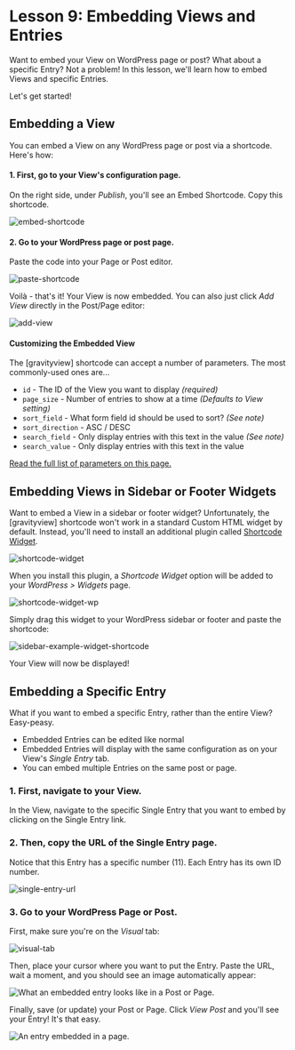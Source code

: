 # Lesson 9: Embedding Views and Entries

Want to embed your View on WordPress page or post? What about a specific Entry? Not a problem! In this lesson, we'll learn how to embed Views and specific Entries.

Let's get started!

## Embedding a View

You can embed a View on any WordPress page or post via a shortcode. Here's how:

#### 1. First, go to your View's configuration page.

On the right side, under _Publish_, you'll see an Embed Shortcode. Copy this shortcode.

![embed-shortcode](../.gitbook/assets/embed-shortcode.png)

#### 2. Go to your WordPress page or post page.

Paste the code into your Page or Post editor.

![paste-shortcode](../.gitbook/assets/paste-shortcode.png)

Voilà - that's it! Your View is now embedded. You can also just click _Add View_ directly in the Post/Page editor:

![add-view](../.gitbook/assets/add-view.png)

#### Customizing the Embedded View

The \[gravityview\] shortcode can accept a number of parameters. The most commonly-used ones are...

* `id` - The ID of the View you want to display _\(required\)_
* `page_size` - Number of entries to show at a time _\(Defaults to View setting\)_
* `sort_field` - What form field id should be used to sort? _\(See note\)_
* `sort_direction` - ASC / DESC
* `search_field` - Only display entries with this text in the value _\(See note\)_
* `search_value` - Only display entries with this text in the value

[Read the full list of parameters on this page.](https://docs.gravityview.co/article/73-using-the-shortcode)

## Embedding Views in Sidebar or Footer Widgets

Want to embed a View in a sidebar or footer widget? Unfortunately, the \[gravityview\] shortcode won't work in a standard Custom HTML widget by default. Instead, you'll need to install an additional plugin called [Shortcode Widget](https://wordpress.org/plugins/shortcode-widget/).

![shortcode-widget](../.gitbook/assets/shortcode-widget.png)

When you install this plugin, a _Shortcode Widget_ option will be added to your _WordPress &gt; Widgets_ page.

![shortcode-widget-wp](../.gitbook/assets/shortcode-widget-wp.png)

Simply drag this widget to your WordPress sidebar or footer and paste the shortcode:

![sidebar-example-widget-shortcode](../.gitbook/assets/sidebar-example-widget-shortcode.png)

Your View will now be displayed!

## Embedding a Specific Entry

What if you want to embed a specific Entry, rather than the entire View? Easy-peasy.

* Embedded Entries can be edited like normal
* Embedded Entries will display with the same configuration as on your View's _Single Entry_ tab.
* You can embed multiple Entries on the same post or page.

### 1. First, navigate to your View.

In the View, navigate to the specific Single Entry that you want to embed by clicking on the Single Entry link.

### 2. Then, copy the URL of the Single Entry page.

Notice that this Entry has a specific number \(11\). Each Entry has its own ID number.

![single-entry-url](../.gitbook/assets/single-entry-url.png)

### 3. Go to your WordPress Page or Post.

First, make sure you're on the _Visual_ tab:

![visual-tab](../.gitbook/assets/visual-tab.png)

Then, place your cursor where you want to put the Entry. Paste the URL, wait a moment, and you should see an image automatically appear:

![What an embedded entry looks like in a Post or Page.](../.gitbook/assets/paste-embed-entry.png)

Finally, save \(or update\) your Post or Page. Click _View Post_ and you'll see your Entry! It's that easy.

![An entry embedded in a page.](../.gitbook/assets/embedded-entry.png)

